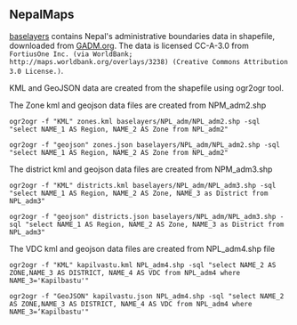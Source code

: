 NepalMaps
---------

[baselayers](https://github.com/anjesh/NepalMaps/tree/master/baselayers/NPL_adm) contains Nepal's administrative boundaries data in shapefile, downloaded from [GADM.org](http://gadm.org). The data is licensed CC-A-3.0 from `FortiusOne Inc. (via WorldBank; http://maps.worldbank.org/overlays/3238) (Creative Commons Attribution 3.0 License.)`.

KML and GeoJSON data are created from the shapefile using ogr2ogr tool. 

The Zone kml and geojson data files are created from NPM_adm2.shp

`ogr2ogr -f "KML" zones.kml baselayers/NPL_adm/NPL_adm2.shp -sql "select NAME_1 AS Region, NAME_2 AS Zone from NPL_adm2"`

`ogr2ogr -f "geojson" zones.json baselayers/NPL_adm/NPL_adm2.shp -sql "select NAME_1 AS Region, NAME_2 AS Zone from NPL_adm2"`


The district kml and geojson data files are created from NPM_adm3.shp

`ogr2ogr -f "KML" districts.kml baselayers/NPL_adm/NPL_adm3.shp -sql "select NAME_1 AS Region, NAME_2 AS Zone, NAME_3 as District from NPL_adm3"`

`ogr2ogr -f "geojson" districts.json baselayers/NPL_adm/NPL_adm3.shp -sql "select NAME_1 AS Region, NAME_2 AS Zone, NAME_3 as District from NPL_adm3"`

The VDC kml and geojson data files are created from NPL_adm4.shp file

`ogr2ogr -f "KML" kapilvastu.kml NPL_adm4.shp -sql "select NAME_2 AS ZONE,NAME_3 AS DISTRICT, NAME_4 AS VDC from NPL_adm4 where NAME_3='Kapilbastu'"`

`ogr2ogr -f "GeoJSON" kapilvastu.json NPL_adm4.shp -sql "select NAME_2 AS ZONE,NAME_3 AS DISTRICT, NAME_4 AS VDC from NPL_adm4 where NAME_3=‘Kapilbastu'"`
